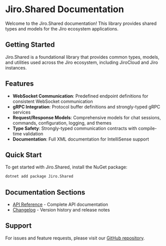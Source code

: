 # Jiro.Shared Documentation

Welcome to the Jiro.Shared documentation! This library provides shared types and models for the Jiro ecosystem applications.

## Getting Started

Jiro.Shared is a foundational library that provides common types, models, and utilities used across the Jiro ecosystem, including JiroCloud and Jiro instances.

## Features

- **WebSocket Communication**: Predefined endpoint definitions for consistent WebSocket communication
- **gRPC Integration**: Protocol buffer definitions and strongly-typed gRPC services
- **Request/Response Models**: Comprehensive models for chat sessions, commands, configuration, logging, and themes
- **Type Safety**: Strongly-typed communication contracts with compile-time validation
- **Documentation**: Full XML documentation for IntelliSense support

## Quick Start

To get started with Jiro.Shared, install the NuGet package:

```bash
dotnet add package Jiro.Shared
```

## Documentation Sections

- [API Reference](~/api/) - Complete API documentation
- [Changelog](changelog/) - Version history and release notes

## Support

For issues and feature requests, please visit our [GitHub repository](https://github.com/HueByte/Jiro.Shared).

